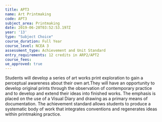 ```yaml
---
title: APT3
name: Art Printmaking
code: APT3
subject_area: Printmaking
date: 2019-06-28T03:52:53.197Z
year: '13'
type: "Subject Choice"
course_duration: Full Year
course_level: NCEA 3
assessment_type: Achievement and Unit Standard
entry_requirements: 12 credits in ARP2/APT2
course_fees:
ue_approved: true
---
```

Students will develop a series of art works print exploration to gain a perceptual awareness about their own art.They will have an opportunity to develop original prints through the observation of contemporary practice and to develop and extend their ideas into finished works. The emphasis is placed on the use of a Visual Diary and drawing as a primary means of documentation. The achievement standard allows students to produce a systematic body of work that integrates conventions and regenerates ideas within printmaking practice.
